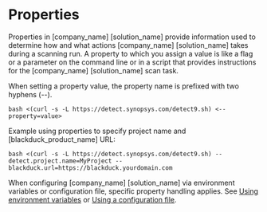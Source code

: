 # Properties

Properties in [company_name] [solution_name] provide information used to determine how and what actions [company_name] [solution_name] takes during a scanning run. A property to which you assign a value is like a flag or a parameter on the command line or in a script that provides instructions for the [company_name] [solution_name] scan task.

When setting a property value, the property name is prefixed with two hyphens (--). 

````
bash <(curl -s -L https://detect.synopsys.com/detect9.sh) <--property=value>
````

Example using properties to specify project name and [blackduck_product_name] URL:

````
bash <(curl -s -L https://detect.synopsys.com/detect9.sh) --detect.project.name=MyProject --blackduck.url=https://blackduck.yourdomain.com
````

<note type="note">When configuring [company_name] [solution_name] via environment variables or configuration file, specific property handling applies. See [Using environment variables](../../configuring/envvars.md) or [Using a configuration file](../../configuring/configfile.md).</note>
